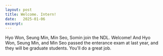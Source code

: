 ```yaml
---
layout: post
title: Welcome. Intern!
date:   2025-01-06
excerpt: 
---
```

Hyo Won, Seung Min, Min Seo, Somin join the NDL. Welcome! And Hyo Won, Seung Min, and Min Seo passed the enterance exam at last year, and they will be graduate students. You'll do a great job.
